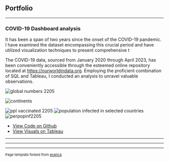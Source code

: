 ## Portfolio

---

### COVID-19 Dashboard analysis
It has been a span of two years since the onset of the COVID-19 pandemic. I have examined the dataset encompassing this crucial period and have utilized visualization techniques to present comprehensive t

The COVID-19 data, sourced from January 2020 through April 2023, has been conveniently accessible through the esteemed online repository located at https://ourworldindata.org. Employing the proficient combination of SQL and Tableau, I conducted an analysis to unravel valuable observations.


![global numbers 2205](https://github.com/mierzynskiwojciech/mierzynskiwojciech.github.io/assets/131153418/b451ecf7-9136-4d54-b00d-83024efc0119)


![continents](https://user-images.githubusercontent.com/131153418/232831099-de2dd7d5-3866-46a6-9ab4-8280324a3c11.png)

![ppl vaccinated 2205](https://github.com/mierzynskiwojciech/mierzynskiwojciech.github.io/assets/131153418/fa3200f3-5494-4deb-a8c1-87ec95d434a1)
![population infected in selected countries](https://user-images.githubusercontent.com/131153418/232831026-0c2d25ab-e0e5-4ce8-916d-90890ab23809.png)
![perpopinf2205](https://github.com/mierzynskiwojciech/mierzynskiwojciech.github.io/assets/131153418/2294a5d5-ce79-4f40-ae6a-0caf97a9cf67)

- [View Code on Github](https://github.com/mierzynskiwojciech/mierzynskiwojciech.github.io/blob/master/SQLQuery1.sql)
- [View Visuals on Tableau](https://public.tableau.com/views/CovidPortfolioProject1704/Dashboard1?:language=en-US&:display_count=n&:origin=viz_share_link)

---








---






---
<p style="font-size:11px">Page template forked from <a href="https://github.com/evanca/quick-portfolio">evanca</a></p>
<!-- Remove above link if you don't want to attibute -->
